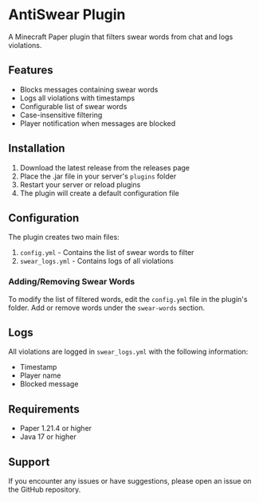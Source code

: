 # AntiSwear Plugin

A Minecraft Paper plugin that filters swear words from chat and logs violations.

## Features

- Blocks messages containing swear words
- Logs all violations with timestamps
- Configurable list of swear words
- Case-insensitive filtering
- Player notification when messages are blocked

## Installation

1. Download the latest release from the releases page
2. Place the .jar file in your server's `plugins` folder
3. Restart your server or reload plugins
4. The plugin will create a default configuration file

## Configuration

The plugin creates two main files:

1. `config.yml` - Contains the list of swear words to filter
2. `swear_logs.yml` - Contains logs of all violations

### Adding/Removing Swear Words

To modify the list of filtered words, edit the `config.yml` file in the plugin's folder. Add or remove words under the `swear-words` section.

## Logs

All violations are logged in `swear_logs.yml` with the following information:
- Timestamp
- Player name
- Blocked message

## Requirements

- Paper 1.21.4 or higher
- Java 17 or higher

## Support

If you encounter any issues or have suggestions, please open an issue on the GitHub repository. 